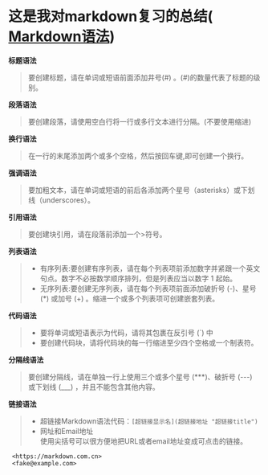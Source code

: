 # 这是我对markdown复习的总结( [Markdown语法](https://markdown.com.cn))  
 **标题语法**
> 要创建标题，请在单词或短语前面添加井号(#) 。(#)的数量代表了标题的级别。  

**段落语法**
> 要创建段落，请使用空白行将一行或多行文本进行分隔。(不要使用缩进)

**换行语法**
> 在一行的末尾添加两个或多个空格，然后按回车键,即可创建一个换行。

**强调语法**
>要加粗文本，请在单词或短语的前后各添加两个星号（asterisks）或下划线（underscores）。

**引用语法**
>要创建块引用，请在段落前添加一个>符号。

**列表语法**  
>* 有序列表:要创建有序列表，请在每个列表项前添加数字并紧跟一个英文句点。数字不必按数学顺序排列，但是列表应当以数字 1 起始。
>* 无序列表:要创建无序列表，请在每个列表项前面添加破折号 (-)、星号 (*) 或加号 (+) 。缩进一个或多个列表项可创建嵌套列表。

**代码语法**  
>* 要将单词或短语表示为代码，请将其包裹在反引号 (`) 中
>* 要创建代码块，请将代码块的每一行缩进至少四个空格或一个制表符。

**分隔线语法**  
>要创建分隔线，请在单独一行上使用三个或多个星号 (***)、破折号 (---) 或下划线 (___) ，并且不能包含其他内容。

**链接语法**  
>* 超链接Markdown语法代码：`[超链接显示名](超链接地址 "超链接title")`
>* 网址和Email地址  
使用尖括号可以很方便地把URL或者email地址变成可点击的链接。  
 
     <https://markdown.com.cn>  
     <fake@example.com> 
     
  



